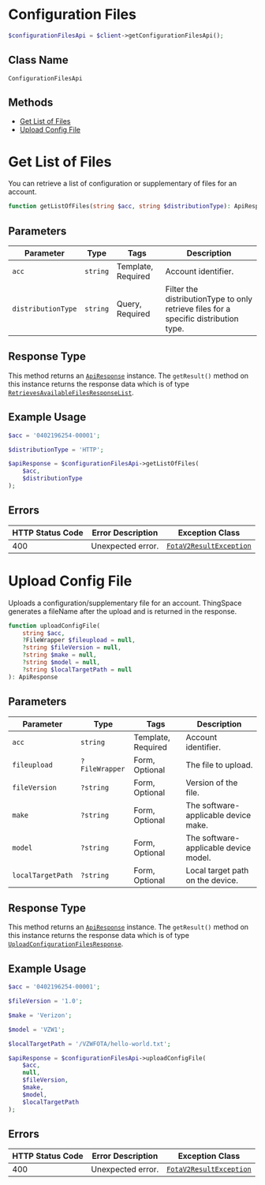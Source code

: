 # Configuration Files

```php
$configurationFilesApi = $client->getConfigurationFilesApi();
```

## Class Name

`ConfigurationFilesApi`

## Methods

* [Get List of Files](../../doc/controllers/configuration-files.md#get-list-of-files)
* [Upload Config File](../../doc/controllers/configuration-files.md#upload-config-file)


# Get List of Files

You can retrieve a list of configuration or supplementary of files for an account.

```php
function getListOfFiles(string $acc, string $distributionType): ApiResponse
```

## Parameters

| Parameter | Type | Tags | Description |
|  --- | --- | --- | --- |
| `acc` | `string` | Template, Required | Account identifier. |
| `distributionType` | `string` | Query, Required | Filter the distributionType to only retrieve files for a specific distribution type. |

## Response Type

This method returns an [`ApiResponse`](../../doc/api-response.md) instance. The `getResult()` method on this instance returns the response data which is of type [`RetrievesAvailableFilesResponseList`](../../doc/models/retrieves-available-files-response-list.md).

## Example Usage

```php
$acc = '0402196254-00001';

$distributionType = 'HTTP';

$apiResponse = $configurationFilesApi->getListOfFiles(
    $acc,
    $distributionType
);
```

## Errors

| HTTP Status Code | Error Description | Exception Class |
|  --- | --- | --- |
| 400 | Unexpected error. | [`FotaV2ResultException`](../../doc/models/fota-v2-result-exception.md) |


# Upload Config File

Uploads a configuration/supplementary file for an account. ThingSpace generates a fileName after the upload and is returned in the response.

```php
function uploadConfigFile(
    string $acc,
    ?FileWrapper $fileupload = null,
    ?string $fileVersion = null,
    ?string $make = null,
    ?string $model = null,
    ?string $localTargetPath = null
): ApiResponse
```

## Parameters

| Parameter | Type | Tags | Description |
|  --- | --- | --- | --- |
| `acc` | `string` | Template, Required | Account identifier. |
| `fileupload` | `?FileWrapper` | Form, Optional | The file to upload. |
| `fileVersion` | `?string` | Form, Optional | Version of the file. |
| `make` | `?string` | Form, Optional | The software-applicable device make. |
| `model` | `?string` | Form, Optional | The software-applicable device model. |
| `localTargetPath` | `?string` | Form, Optional | Local target path on the device. |

## Response Type

This method returns an [`ApiResponse`](../../doc/api-response.md) instance. The `getResult()` method on this instance returns the response data which is of type [`UploadConfigurationFilesResponse`](../../doc/models/upload-configuration-files-response.md).

## Example Usage

```php
$acc = '0402196254-00001';

$fileVersion = '1.0';

$make = 'Verizon';

$model = 'VZW1';

$localTargetPath = '/VZWFOTA/hello-world.txt';

$apiResponse = $configurationFilesApi->uploadConfigFile(
    $acc,
    null,
    $fileVersion,
    $make,
    $model,
    $localTargetPath
);
```

## Errors

| HTTP Status Code | Error Description | Exception Class |
|  --- | --- | --- |
| 400 | Unexpected error. | [`FotaV2ResultException`](../../doc/models/fota-v2-result-exception.md) |

